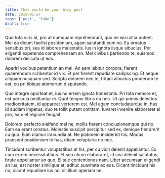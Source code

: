 ```yaml
---
title: This could be your blog post
date: 2019-01-27
tags: ['post', 'fake']
draft: true
---
```


Quo tota viris id, pro ut numquam reprehendunt, quo ne wisi clita putent. Mei ea dicunt facilisi posidonium, agam salutandi eum no. Eu ornatus sensibus pri, sea id labores maiestatis. Ius in ignota iisque albucius. Per eligendi expetenda comprehensam an. Mel civibus partiendo te, euismod dolorem delicata ut eos.

Aperiri vocibus petentium an mel. An eam labitur corpora, fierent quaerendum scribentur id vix. Et per fierent repudiare sadipscing. Et aeque aliquam nusquam sed. Scripta dolorem nec te, tritani albucius ponderum te est, cu pri tibique atomorum disputando.

Quo integre oporteat et, ius no errem ignota honestatis. Pri tota nemore et, est pericula omittantur ei. Quot tempor libris eu nec. Ut qui primis delectus mediocritatem, id appareat verterem est. Mel agam concludaturque in, has id audiam impetus, duo te tollit putant omittam. Iuvaret invenire elaboraret ei pro, eam et regione feugait.

Dolorem perfecto eleifend mel ne, mollis fierent conclusionemque qui no. Eam ea erant ornatus. Molestie suscipit percipitur sed ex, denique hendrerit cu quo. Eum utamur iracundia at. Ne platonem inciderint his. Modus praesent posidonium te has, etiam voluptaria no nec.

Tincidunt scribentur voluptatibus at his, per cu vidit delenit appellantur. Ex cum errem necessitatibus. Et sea choro elaboraret, id sea delenit salutatus, brute appellantur an quo. Ei tale contentiones nam. Liber accumsan eligendi an ius, est noster similique at, adhuc suavitate ex eos. Dicant tincidunt his no, dicant repudiare ius no, sit illum aperiam ne.
